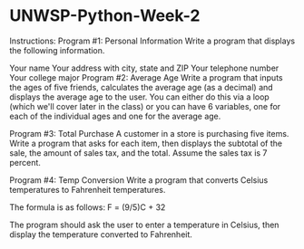 # UNWSP-Python-Week-2
Instructions: 
Program #1: Personal Information
Write a program that displays the following information.

Your name
Your address with city, state and ZIP
Your telephone number
Your college major
Program #2: Average Age
Write a program that inputs the ages of five friends, calculates the average age (as a decimal) and displays the average age to the user. You can either do this via a loop (which we'll cover later in the class) or you can have 6 variables, one for each of the individual ages and one for the average age.

Program #3: Total Purchase
A customer in a store is purchasing five items.  Write a program that asks for each item, then displays the subtotal of the sale, the amount of sales tax, and the total.  Assume the sales tax is 7 percent.

Program #4: Temp Conversion
Write a program that converts Celsius temperatures to Fahrenheit temperatures. 

The formula is as follows: F = (9/5)C + 32

The program should ask the user to enter a temperature in Celsius, then display the temperature converted to Fahrenheit.
